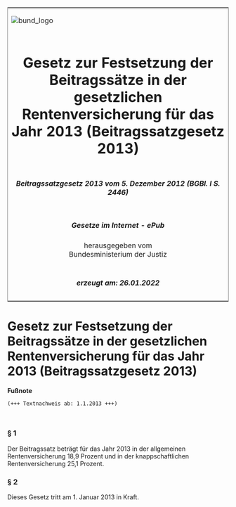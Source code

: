<span id="DECKBLATT.html"></span>

<table border="0" frame="border" width="100%">

<tr valign="top">

<td align="left">

![bund\_logo](BfJ_2021_Web_de_de.gif)

</td>

<td align="right">

 

</td>

</tr>

<tr align="center" valign="middle">

<td colspan="2">

# Gesetz zur Festsetzung der Beitragssätze in der gesetzlichen Rentenversicherung für das Jahr 2013 (Beitragssatzgesetz 2013)

</td>

</tr>

<tr align="center" valign="middle">

<td colspan="2">

##### Beitragssatzgesetz 2013 vom 5. Dezember 2012 (BGBl. I S. 2446)

</td>

</tr>

<tr align="center" valign="middle">

<td colspan="2">

  
  

##### Gesetze im Internet - ePub  
  
herausgegeben vom  
Bundesministerium der Justiz

</td>

</tr>

<tr align="center" valign="bottom">

<td colspan="2">

  
  

##### erzeugt am: 26.01.2022

</td>

</tr>

</table>

<span id="BJNR244600012.html"></span>

# Gesetz zur Festsetzung der Beitragssätze in der gesetzlichen Rentenversicherung für das Jahr 2013 (Beitragssatzgesetz 2013)

<div>

  
**Fußnote**

<div class="jnhtml">

<div>

<div class="jurAbsatz">

  

``` 
(+++ Textnachweis ab: 1.1.2013 +++)

 
```

</div>

</div>

</div>

</div>

<span id="BJNR244600012BJNE000100000.html"></span>

### § 1  

<div>

<div class="jnhtml">

<div>

<div class="jurAbsatz">

Der Beitragssatz beträgt für das Jahr 2013 in der allgemeinen
Rentenversicherung 18,9 Prozent und in der knappschaftlichen
Rentenversicherung 25,1 Prozent.

</div>

</div>

</div>

</div>

<span id="BJNR244600012BJNE000200000.html"></span>

### § 2  

<div>

<div class="jnhtml">

<div>

<div class="jurAbsatz">

Dieses Gesetz tritt am 1. Januar 2013 in Kraft.

</div>

</div>

</div>

</div>
